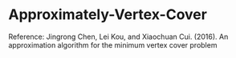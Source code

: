 # Approximately-Vertex-Cover
Reference:
Jingrong Chen, Lei Kou, and Xiaochuan Cui. (2016). An approximation algorithm for the minimum vertex cover
problem

